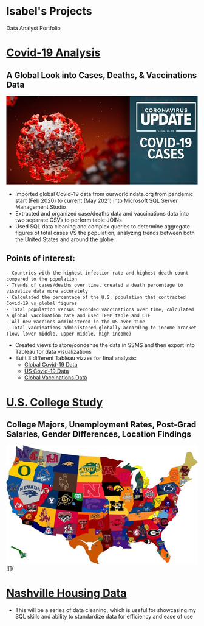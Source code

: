 # Isabel's Projects
Data Analyst Portfolio


# [Covid-19 Analysis](https://github.com/itummino/PortfolioProjects/blob/main/CovidData.sql)
## A Global Look into Cases, Deaths, & Vaccinations Data
![](/images/covid-19.jpg)  

- Imported global Covid-19 data from ourworldindata.org from pandemic start (Feb 2020) to current (May 2021) into Microsoft SQL Server Management Studio
- Extracted and organized case/deaths data and vaccinations data into two separate CSVs to perform table JOINs
- Used SQL data cleaning and complex queries to determine aggregate figures of total cases VS the population, analyzing trends between both the United States and around the globe
## Points of interest: 
    - Countries with the highest infection rate and highest death count compared to the population
    - Trends of cases/deaths over time, created a death percentage to visualize data more accurately
    - Calculated the percentage of the U.S. population that contracted Covid-19 vs global figures
    - Total population versus recorded vaccinations over time, calculated a global vaccination rate and used TEMP table and CTE 
    - All new vaccines administered in the US over time
    - Total vaccinations administered globally according to income bracket (low, lower middle, upper middle, high income)
- Created views to store/condense the data in SSMS and then export into Tableau for data visualizations
- Built 3 different Tableau vizzes for final analysis:
    - [Global Covid-19 Data](https://public.tableau.com/app/profile/isabel.tummino/viz/GlobalCovid19Data/GlobalCovidData)
    - [US Covid-19 Data](https://public.tableau.com/app/profile/isabel.tummino/viz/U_S_Covid19Data/U_S_CovidData)
    - [Global Vaccinations Data](https://public.tableau.com/app/profile/isabel.tummino/viz/VaccinationsData/GlobalVaccinationData)


# [U.S. College Study](https://github.com/itummino/PortfolioProjects/blob/main/CollegeData.sql)
## College Majors, Unemployment Rates, Post-Grad Salaries, Gender Differences, Location Findings
![](/images/colleges1.jpeg)  ![](

# [Nashville Housing Data](https://github.com/itummino/PortfolioProjects/blob/main/HousingData.sql)
- This will be a series of data cleaning, which is useful for showcasing my SQL skills and ability to standardize data for efficiency and ease of use

